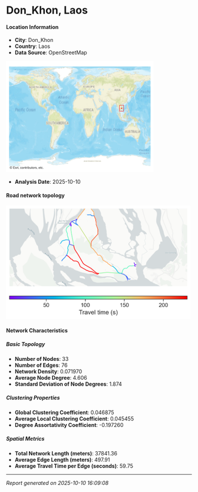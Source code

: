 # Don_Khon, Laos

#### Location Information

- **City**: Don_Khon
- **Country**: Laos
- **Data Source**: OpenStreetMap
<img src="Don_Khon_location.png" alt="Don_Khon Location Map" width="400" />

- **Analysis Date**: 2025-10-10

#### Road network topology

<img src="Don_Khon_network_map.png" alt="Don_Khon Road Network Map" width="500"/>

#### Network Characteristics

##### Basic Topology

- **Number of Nodes**: 33
- **Number of Edges**: 76
- **Network Density**: 0.071970
- **Average Node Degree**: 4.606
- **Standard Deviation of Node Degrees**: 1.874

##### Clustering Properties

- **Global Clustering Coefficient**: 0.046875
- **Average Local Clustering Coefficient**: 0.045455
- **Degree Assortativity Coefficient**: -0.197260

##### Spatial Metrics

- **Total Network Length (meters)**: 37841.36
- **Average Edge Length (meters)**: 497.91
- **Average Travel Time per Edge (seconds)**: 59.75

---
*Report generated on 2025-10-10 16:09:08*

